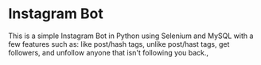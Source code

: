 # Instagram Bot
This is a simple Instagram Bot in Python using Selenium and MySQL with a few features such as: like post/hash tags, unlike post/hast tags, get followers, and unfollow anyone that isn't following you back., 
